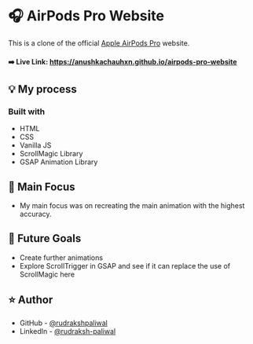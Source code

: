 # 🎧 AirPods Pro Website

This is a clone of the official [Apple AirPods Pro](https://www.apple.com/in/airpods-pro/) website.

#### ➡️ Live Link: https://anushkachauhxn.github.io/airpods-pro-website

## 💡 My process

### Built with

- HTML
- CSS
- Vanilla JS
- ScrollMagic Library
- GSAP Animation Library

## 🔎 Main Focus

- My main focus was on recreating the main animation with the highest accuracy.

## 🔮 Future Goals

- Create further animations
- Explore ScrollTrigger in GSAP and see if it can replace the use of ScrollMagic here

## ⭐ Author

- GitHub - [@rudrakshpaliwal](https://github.com/edithkaren)
- LinkedIn - [@rudraksh-paliwal](https://www.linkedin.com/in/rudraksh-paliwal-316b7818b)
